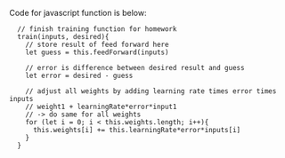 Code for javascript function is below:

      // finish training function for homework
      train(inputs, desired){
        // store result of feed forward here
        let guess = this.feedForward(inputs)

        // error is difference between desired result and guess
        let error = desired - guess

        // adjust all weights by adding learning rate times error times inputs
        // weight1 + learningRate*error*input1
        // -> do same for all weights
        for (let i = 0; i < this.weights.length; i++){
          this.weights[i] += this.learningRate*error*inputs[i]
        }
      }
